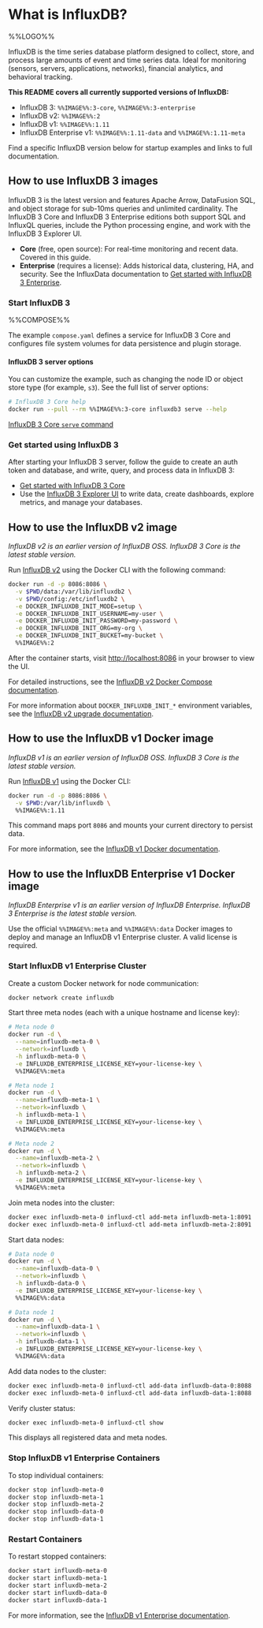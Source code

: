 # What is InfluxDB?

%%LOGO%%

InfluxDB is the time series database platform designed to collect, store, and process large amounts of event and time series data. Ideal for monitoring (sensors, servers, applications, networks), financial analytics, and behavioral tracking.

**This README covers all currently supported versions of InfluxDB:**

-	InfluxDB 3: `%%IMAGE%%:3-core`, `%%IMAGE%%:3-enterprise`
-	InfluxDB v2: `%%IMAGE%%:2`
-	InfluxDB v1: `%%IMAGE%%:1.11`
-	InfluxDB Enterprise v1: `%%IMAGE%%:1.11-data` and `%%IMAGE%%:1.11-meta`

Find a specific InfluxDB version below for startup examples and links to full documentation.

## How to use InfluxDB 3 images

InfluxDB 3 is the latest version and features Apache Arrow, DataFusion SQL, and object storage for sub-10ms queries and unlimited cardinality. The InfluxDB 3 Core and InfluxDB 3 Enterprise editions both support SQL and InfluxQL queries, include the Python processing engine, and work with the InfluxDB 3 Explorer UI.

-	**Core** (free, open source): For real-time monitoring and recent data. Covered in this guide.
-	**Enterprise** (requires a license): Adds historical data, clustering, HA, and security. See the InfluxData documentation to [Get started with InfluxDB 3 Enterprise](https://docs.influxdata.com/influxdb3/enterprise/get-started/).

### Start InfluxDB 3

%%COMPOSE%%

The example `compose.yaml` defines a service for InfluxDB 3 Core and configures file system volumes for data persistence and plugin storage.

#### InfluxDB 3 server options

You can customize the example, such as changing the node ID or object store type (for example, `s3`). See the full list of server options:

```bash
# InfluxDB 3 Core help
docker run --pull --rm %%IMAGE%%:3-core influxdb3 serve --help
```

[InfluxDB 3 Core `serve` command](https://docs.influxdata.com/influxdb3/core/reference/clis/influxdb3/serve/)

### Get started using InfluxDB 3

After starting your InfluxDB 3 server, follow the guide to create an auth token and database, and write, query, and process data in InfluxDB 3:

-	[Get started with InfluxDB 3 Core](https://docs.influxdata.com/influxdb3/core/get-started/)
-	Use the [InfluxDB 3 Explorer UI](https://docs.influxdata.com/influxdb3/explorer/) to write data, create dashboards, explore metrics, and manage your databases.

## How to use the InfluxDB v2 image

*InfluxDB v2 is an earlier version of InfluxDB OSS. InfluxDB 3 Core is the latest stable version.*

Run [InfluxDB v2](https://docs.influxdata.com/influxdb/v2/) using the Docker CLI with the following command:

```bash
docker run -d -p 8086:8086 \
  -v $PWD/data:/var/lib/influxdb2 \
  -v $PWD/config:/etc/influxdb2 \
  -e DOCKER_INFLUXDB_INIT_MODE=setup \
  -e DOCKER_INFLUXDB_INIT_USERNAME=my-user \
  -e DOCKER_INFLUXDB_INIT_PASSWORD=my-password \
  -e DOCKER_INFLUXDB_INIT_ORG=my-org \
  -e DOCKER_INFLUXDB_INIT_BUCKET=my-bucket \
  %%IMAGE%%:2
```

After the container starts, visit [http://localhost:8086](http://localhost:8086) in your browser to view the UI.

For detailed instructions, see the [InfluxDB v2 Docker Compose documentation](https://docs.influxdata.com/influxdb/v2/install/use-docker-compose/).

For more information about `DOCKER_INFLUXDB_INIT_*` environment variables, see the [InfluxDB v2 upgrade documentation](https://docs.influxdata.com/influxdb/v2/install/upgrade/v1-to-v2/docker/).

## How to use the InfluxDB v1 Docker image

*InfluxDB v1 is an earlier version of InfluxDB OSS. InfluxDB 3 Core is the latest stable version.*

Run [InfluxDB v1](https://docs.influxdata.com/influxdb/v1/) using the Docker CLI:

```bash
docker run -d -p 8086:8086 \
  -v $PWD:/var/lib/influxdb \
  %%IMAGE%%:1.11
```

This command maps port `8086` and mounts your current directory to persist data.

For more information, see the [InfluxDB v1 Docker documentation](https://docs.influxdata.com/influxdb/v1/introduction/install/docker/).

## How to use the InfluxDB Enterprise v1 Docker image

*InfluxDB Enterprise v1 is an earlier version of InfluxDB Enterprise. InfluxDB 3 Enterprise is the latest stable version.*

Use the official `%%IMAGE%%:meta` and `%%IMAGE%%:data` Docker images to deploy and manage an InfluxDB v1 Enterprise cluster. A valid license is required.

### Start InfluxDB v1 Enterprise Cluster

Create a custom Docker network for node communication:

```bash
docker network create influxdb
```

Start three meta nodes (each with a unique hostname and license key):

```bash
# Meta node 0
docker run -d \
  --name=influxdb-meta-0 \
  --network=influxdb \
  -h influxdb-meta-0 \
  -e INFLUXDB_ENTERPRISE_LICENSE_KEY=your-license-key \
  %%IMAGE%%:meta

# Meta node 1
docker run -d \
  --name=influxdb-meta-1 \
  --network=influxdb \
  -h influxdb-meta-1 \
  -e INFLUXDB_ENTERPRISE_LICENSE_KEY=your-license-key \
  %%IMAGE%%:meta

# Meta node 2
docker run -d \
  --name=influxdb-meta-2 \
  --network=influxdb \
  -h influxdb-meta-2 \
  -e INFLUXDB_ENTERPRISE_LICENSE_KEY=your-license-key \
  %%IMAGE%%:meta
```

Join meta nodes into the cluster:

```bash
docker exec influxdb-meta-0 influxd-ctl add-meta influxdb-meta-1:8091
docker exec influxdb-meta-0 influxd-ctl add-meta influxdb-meta-2:8091
```

Start data nodes:

```bash
# Data node 0
docker run -d \
  --name=influxdb-data-0 \
  --network=influxdb \
  -h influxdb-data-0 \
  -e INFLUXDB_ENTERPRISE_LICENSE_KEY=your-license-key \
  %%IMAGE%%:data

# Data node 1
docker run -d \
  --name=influxdb-data-1 \
  --network=influxdb \
  -h influxdb-data-1 \
  -e INFLUXDB_ENTERPRISE_LICENSE_KEY=your-license-key \
  %%IMAGE%%:data
```

Add data nodes to the cluster:

```bash
docker exec influxdb-meta-0 influxd-ctl add-data influxdb-data-0:8088
docker exec influxdb-meta-0 influxd-ctl add-data influxdb-data-1:8088
```

Verify cluster status:

```bash
docker exec influxdb-meta-0 influxd-ctl show
```

This displays all registered data and meta nodes.

### Stop InfluxDB v1 Enterprise Containers

To stop individual containers:

```bash
docker stop influxdb-meta-0
docker stop influxdb-meta-1
docker stop influxdb-meta-2
docker stop influxdb-data-0
docker stop influxdb-data-1
```

### Restart Containers

To restart stopped containers:

```bash
docker start influxdb-meta-0
docker start influxdb-meta-1
docker start influxdb-meta-2
docker start influxdb-data-0
docker start influxdb-data-1
```

For more information, see the [InfluxDB v1 Enterprise documentation](https://docs.influxdata.com/enterprise_influxdb/v1/introduction/installation/docker/).
